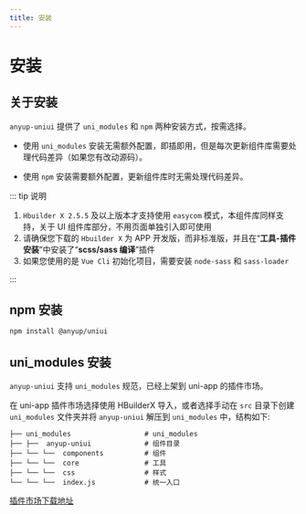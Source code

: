 ```yaml
---
title: 安装
---
```


# 安装

## 关于安装

`anyup-uniui` 提供了 `uni_modules` 和 `npm` 两种安装方式，按需选择。

- 使用 `uni_modules` 安装无需额外配置，即插即用，但是每次更新组件库需要处理代码差异（如果您有改动源码）。

- 使用 `npm` 安装需要额外配置，更新组件库时无需处理代码差异。

::: tip 说明

1. `Hbuilder X 2.5.5` 及以上版本才支持使用 `easycom` 模式，本组件库同样支持，关于 UI 组件库部分，不用页面单独引入即可使用
2. 请确保您下载的 `Hbuilder X` 为 APP 开发版，而非标准版，并且在“**工具-插件安装**”中安装了“**scss/sass 编译**”插件
3. 如果您使用的是 `Vue Cli` 初始化项目，需要安装 `node-sass` 和 `sass-loader`

:::

## npm 安装

```bash
npm install @anyup/uniui
```

## uni_modules 安装

`anyup-uniui` 支持 `uni_modules` 规范，已经上架到 uni-app 的插件市场。

在 uni-app 插件市场选择使用 HBuilderX 导入，或者选择手动在 `src` 目录下创建 `uni_modules` 文件夹并将 `anyup-uniui` 解压到 `uni_modules` 中，结构如下:

```
├── uni_modules                  # uni_modules
├── ├──  anyup-uniui             # 组件目录
├── └── └──  components          # 组件
├── └── └──  core                # 工具
├── └── └──  css                 # 样式
└── └── └──  index.js            # 统一入口
```

[插件市场下载地址](https://ext.dcloud.net.cn/plugin?name=anyup-uniui)
